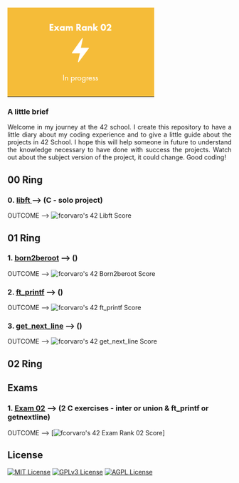 # <img align="center" src="https://github.com/f-corvaro/42.common_core/blob/main/02.png">

### A little brief
<p align="justify"> Welcome in my journey at the 42 school. I create this repository to have a little diary about my coding experience and to give a little guide about the projects in 42 School. I hope this will help someone in future to understand the knowledge necessary to have done with success the projects. Watch out about the subject version of the project, it could change. Good coding!
</p>

## 00 Ring

<p align="justify">

### 0️. [libft ](https://github.com/f-corvaro/42.common_core/tree/main/libft) --> (C - solo project)

OUTCOME --> ![fcorvaro's 42 Libft Score](https://badge42.vercel.app/api/v2/clftrr31n000608jvhnng5zld/project/3049229)

</p>

## 01 Ring

<p align="justify">

### 1. [born2beroot](https://github.com/f-corvaro/42.common_core/tree/main/born2beroot) --> ()

OUTCOME --> ![fcorvaro's 42 Born2beroot Score](https://badge42.vercel.app/api/v2/clftrr31n000608jvhnng5zld/project/3069523)

### 2. [ft_printf](https://github.com/f-corvaro/42.common_core/tree/main/ft_printf) --> ()

OUTCOME --> ![fcorvaro's 42 ft_printf Score](https://badge42.vercel.app/api/v2/clftrr31n000608jvhnng5zld/project/3069521)

### 3. [get_next_line](https://github.com/f-corvaro/42.common_core/tree/main/get_next_line) --> ()

OUTCOME --> ![fcorvaro's 42 get_next_line Score](https://badge42.vercel.app/api/v2/clftrr31n000608jvhnng5zld/project/3069522)

</p>

## 02 Ring

<p align="justify">

</p>

## Exams

### 1. [Exam 02](https://github.com/f-corvaro/42.common_core/tree/main/exams/exam-02) --> (2 C exercises - inter or union & ft_printf or getnextline)

<p align="justify">

OUTCOME --> [![fcorvaro's 42 Exam Rank 02 Score](https://badge42.vercel.app/api/v2/clftrr31n000608jvhnng5zld/project/3077576)]

</p>

## License

[![MIT License](https://img.shields.io/badge/License-MIT-green.svg)](https://choosealicense.com/licenses/mit/)
[![GPLv3 License](https://img.shields.io/badge/License-GPL%20v3-yellow.svg)](https://opensource.org/licenses/)
[![AGPL License](https://img.shields.io/badge/license-AGPL-blue.svg)](http://www.gnu.org/licenses/agpl-3.0)
